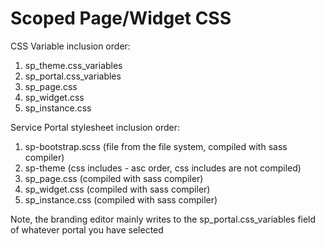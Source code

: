 # Scoped Page/Widget CSS

CSS Variable inclusion order: 
  1. sp_theme.css_variables 
  2. sp_portal.css_variables 
  3. sp_page.css 
  4. sp_widget.css 
  5. sp_instance.css 


Service Portal stylesheet inclusion order: 

  1. sp-bootstrap.scss (file from the file system, compiled with sass compiler) 
  2. sp-theme (css includes - asc order, css includes are not compiled) 
  3. sp_page.css (compiled with sass compiler) 
  4. sp_widget.css (compiled with sass compiler) 
  5. sp_instance.css (compiled with sass compiler) 


Note, the branding editor mainly writes to the sp_portal.css_variables field of whatever portal you have selected
